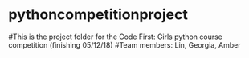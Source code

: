 # pythoncompetitionproject
#This is the project folder for the Code First: Girls python course competition (finishing 05/12/18)
#Team members: Lin, Georgia, Amber